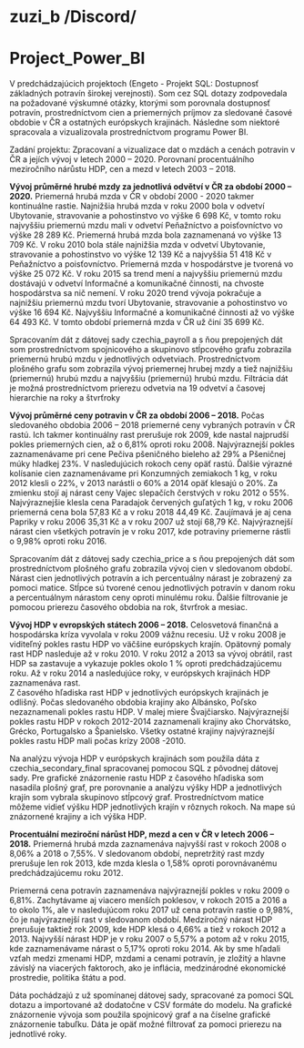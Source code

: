 # zuzi_b /Discord/

# Project_Power_BI

V predchádzajúcich projektoch (Engeto - Projekt SQL: Dostupnosť základných potravín širokej verejnosti). Som cez SQL dotazy zodpovedala na požadované výskumné otázky, ktorými som porovnala dostupnosť potravín, prostredníctvom cien a priemerných príjmov za sledované časové obdobie v ČR a ostatných európskych krajinách. Následne som niektoré spracovala a vizualizovala prostredníctvom programu Power BI.

Zadání projektu:
Zpracovaní a vizualizace dat o mzdách a cenách potravin v ČR a jejích vývoj v letech 2000 – 2020. Porovnaní procentuálního meziročního nárůstu HDP, cen a mezd v letech 2003 – 2018.


**Vývoj průměrné hrubé mzdy za jednotlivá odvětví v ČR za období 2000 – 2020.**
Priemerná hrubá mzda v ČR v období 2000 - 2020 takmer kontinuálne rastie. 
Najnižšia hrubá mzda v roku 2000 bola v odvetví Ubytovanie, stravovanie a pohostinstvo vo výške 6 698 Kč, v tomto roku najvyššiu priemernú mzdu mali v odvetví Peňažníctvo a poisťovníctvo vo výške 28 289 Kč. Priemerná hrubá mzda bola zaznamenaná vo výške 13 709 Kč. 
V roku 2010 bola stále najnižšia mzda v odvetví Ubytovanie, stravovanie a pohostinstvo vo výške 12 139 Kč a najvyššia 51 418 Kč v Peňažníctvo a poisťovníctvo. Priemerná mzda v hospodárstve je tvorená vo výške 25 072 Kč.
V roku 2015 sa trend mení a najvyššiu priemernú mzdu dostávajú v odvetví Informačné a komunikačné činnosti, na chvoste hospodárstva sa nič nemení. 
V roku 2020 trend vývoja pokračuje a najnižšiu priemernú mzdu tvorí Ubytovanie, stravovanie a pohostinstvo vo výške 16 694 Kč. Najvyššiu Informačné a komunikačné činnosti až vo výške 64 493 Kč. V tomto období priemerná mzda v ČR už činí 35 699 Kč. 
 
Spracovaním dát z dátovej sady czechia_payroll a s ňou prepojených dát som prostredníctvom spojnicového a skupinovo stĺpcového grafu zobrazila priemernú hrubú mzdu v jednotlivých odvetviach. Prostredníctvom plošného grafu som zobrazila vývoj priemernej hrubej mzdy a tiež najnižšiu (priemernú) hrubú mzdu a najvyššiu (priemernú) hrubú mzdu. Filtrácia dát je možná prostredníctvom prierezu odvetvia na 19 odvetví a časovej hierarchie na roky a štvrťroky



**Vývoj průměrné ceny potravin v ČR za období 2006 – 2018.**
Počas sledovaného obdobia 2006 – 2018 priemerné ceny vybraných potravín v ČR rastú. Ich takmer kontinuálny rast prerušuje rok 2009, kde nastal najprudší pokles priemerných cien, až o 6,81% oproti roku 2008. 
Najvýraznejší pokles zaznamenávame pri cene Pečiva pšeničného bieleho až 29% a Pšeničnej múky hladkej 23%. V nasledujúcich rokoch ceny opäť rastú. Ďalšie výrazné kolísanie cien zaznamenávame pri Konzumných zemiakoch 1 kg, v roku 2012 klesli o 22%, v 2013 narástli o 60% a 2014 opäť klesajú o 20%. Za zmienku stojí aj nárast ceny Vajec slepačích čerstvých v roku 2012 o 55%. Najvýraznejšie klesla cena Paradajok červených guľatých 1 kg, v roku 2006 priemerná cena bola 57,83 Kč a v roku 2018 44,49 Kč. Zaujímavá je aj cena Papriky v roku 2006 35,31 Kč a v roku 2007 už stojí 68,79 Kč. 
Najvýraznejší nárast cien všetkých potravín je v roku 2017, kde potraviny priemerne rástli o 9,98% oproti roku 2016.
 
Spracovaním dát z dátovej sady czechia_price a s ňou prepojených dát som prostredníctvom plošného grafu zobrazila vývoj cien v sledovanom období. Nárast cien jednotlivých potravín a ich percentuálny nárast je zobrazený za pomoci matice. Stĺpce sú tvorené cenou jednotlivých potravín v danom roku a percentuálnym nárastom ceny oproti minulému roku. Ďalšie filtrovanie je pomocou prierezu časového obdobia na rok, štvrťrok a mesiac.



**Vývoj HDP v evropských státech 2006 – 2018.**
Celosvetová finančná a hospodárska kríza vyvolala v roku 2009 vážnu recesiu. Už v roku 2008 je viditeľný pokles rastu HDP vo väčšine európskych krajín. Opätovný pomaly rast HDP nasleduje až v roku 2010. V roku 2012 a 2013 sa vývoj obrátil, rast HDP sa zastavuje a vykazuje pokles okolo 1 % oproti predchádzajúcemu roku. Až v roku 2014 a nasledujúce roky, v európskych krajinách HDP zaznamenáva rast.  
Z časového hľadiska rast HDP v jednotlivých európskych krajinách je odlišný. Počas sledovaného obdobia krajiny ako Albánsko, Poľsko nezaznamenali pokles rastu HDP. V malej miere Švajčiarsko. Najvýraznejší pokles rastu HDP v rokoch 2012-2014 zaznamenali krajiny ako Chorvátsko, Grécko, Portugalsko a Španielsko. Všetky ostatné krajiny najvýraznejší pokles rastu HDP mali počas krízy 2008 -2010.
 
Na analýzu vývoja HDP v európskych krajinách som použila dáta z czechia_secondary_final spracovanej pomocou SQL z pôvodnej dátovej sady. Pre grafické znázornenie rastu HDP z časového hľadiska som nasadila plošný graf, pre porovnanie a analýzu výšky HDP a jednotlivých krajín som vybrala skupinovo stĺpcový graf. Prostredníctvom matice môžeme vidieť výšku HDP jednotlivých krajín v rôznych rokoch. Na mape sú znázornené krajiny a ich výška HDP.



**Procentuální meziroční nárůst HDP, mezd a cen v ČR v letech 2006 – 2018.**
Priemerná hrubá mzda zaznamenáva najvyšší rast v rokoch 2008 o 8,06% a 2018 o 7,55%. V sledovanom období, nepretržitý rast mzdy prerušuje len rok 2013, kde mzda klesla o 1,58% oproti porovnávanému predchádzajúcemu roku 2012. 

Priemerná cena potravín zaznamenáva najvýraznejší pokles v roku 2009 o 6,81%. Zachytávame aj viacero menších poklesov, v rokoch 2015 a 2016 a to okolo 1%, ale v nasledujúcom roku 2017 už cena potravín rastie o 9,98%, čo je najvýraznejší rast v sledovanom období. 
Medziročný nárast HDP prerušuje taktiež rok 2009, kde HDP klesá o 4,66% a tiež v rokoch 2012 a 2013. Najvyšší nárast HDP je v roku 2007 o 5,57% a potom až v roku 2015, kde zaznamenávame nárast o 5,17% oproti roku 2014. 
Ak by sme hľadali vzťah medzi zmenami HDP, mzdami a cenami potravín, je zložitý a hlavne závislý na viacerých faktoroch, ako je inflácia, medzinárodné ekonomické prostredie, politika štátu a pod.
 
Dáta pochádzajú z už spomínanej dátovej sady, spracované za pomoci SQL dotazu a importované až dodatočne v CSV formáte do modelu.
Na grafické znázornenie vývoja som použila spojnicový graf a na číselne grafické znázornenie tabuľku. Dáta je opäť možné filtrovať za pomoci prierezu na jednotlivé roky.  


